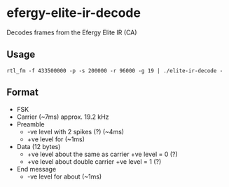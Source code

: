 # efergy-elite-ir-decode
Decodes frames from the Efergy Elite IR (CA)

## Usage

```
rtl_fm -f 433500000 -p -s 200000 -r 96000 -g 19 | ./elite-ir-decode -
```

## Format

* FSK
* Carrier (~7ms) approx. 19.2 kHz
* Preamble
  * -ve level with 2 spikes (?) (~4ms)
  * +ve level for (~1ms)
* Data (12 bytes)
  * +ve level about the same as carrier +ve level = 0 (?)
  * +ve level about double carrier +ve level = 1 (?)
* End message
  * -ve level for about (~1ms)

